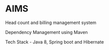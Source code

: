 # AIMS
Head count and billing management system

Dependency Management using Maven 

Tech Stack - Java 8, Spring boot and Hibernate
